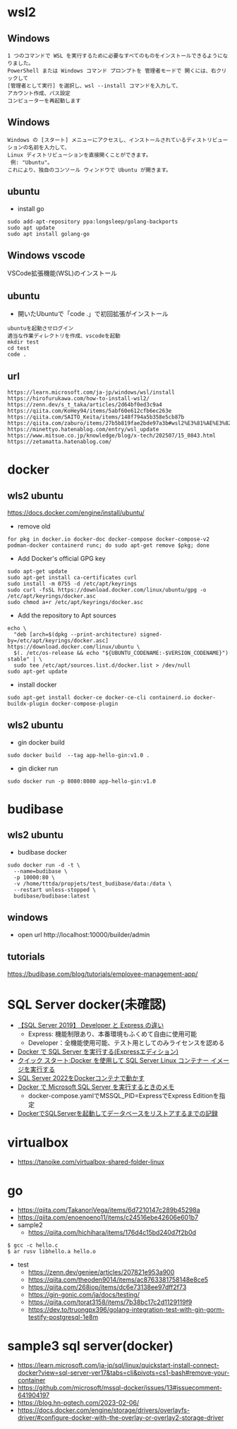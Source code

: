 # wsl2
## Windows
```
1 つのコマンドで WSL を実行するために必要なすべてのものをインストールできるようになりました。 
PowerShell または Windows コマンド プロンプトを 管理者モードで 開くには、右クリックして 
[管理者として実行] を選択し、wsl --install コマンドを入力して、
アカウント作成、パス設定
コンピューターを再起動します
```
## Windows
```
Windows の [スタート] メニューにアクセスし、インストールされているディストリビューションの名前を入力して、
Linux ディストリビューションを直接開くことができます。
 例: "Ubuntu"。 
これにより、独自のコンソール ウィンドウで Ubuntu が開きます。
```

## ubuntu
- install go
``` 
sudo add-apt-repository ppa:longsleep/golang-backports
sudo apt update
sudo apt install golang-go
```

## Windows vscode
VSCode拡張機能(WSL)のインストール

## ubuntu
- 開いたUbuntuで「code .」で初回拡張がインストール
```
ubuntuを起動させログイン
適当な作業ディレクトリを作成、vscodeを起動
mkdir test
cd test
code .
```

## url
```
https://learn.microsoft.com/ja-jp/windows/wsl/install
https://hirofurukawa.com/how-to-install-wsl2/
https://zenn.dev/s_t_taka/articles/2d64bf0ed3c9a4
https://qiita.com/KoHey94/items/5abf60e612cfb6ec263e
https://qiita.com/SAITO_Keita/items/148f794a5b358e5cb87b
https://qiita.com/zaburo/items/27b5b819fae2bde97a3b#wsl2%E3%81%AE%E3%82%A4%E3%83%B3%E3%82%B9%E3%83%88%E3%83%BC%E3%83%AB
https://minettyo.hatenablog.com/entry/wsl_update
https://www.mitsue.co.jp/knowledge/blog/x-tech/202507/15_0843.html
https://zetamatta.hatenablog.com/
```

# docker
## wls2 ubuntu
https://docs.docker.com/engine/install/ubuntu/

- remove old
```
for pkg in docker.io docker-doc docker-compose docker-compose-v2 podman-docker containerd runc; do sudo apt-get remove $pkg; done
```

- Add Docker's official GPG key
```
sudo apt-get update
sudo apt-get install ca-certificates curl
sudo install -m 0755 -d /etc/apt/keyrings
sudo curl -fsSL https://download.docker.com/linux/ubuntu/gpg -o /etc/apt/keyrings/docker.asc
sudo chmod a+r /etc/apt/keyrings/docker.asc
```

- Add the repository to Apt sources
```
echo \
  "deb [arch=$(dpkg --print-architecture) signed-by=/etc/apt/keyrings/docker.asc] https://download.docker.com/linux/ubuntu \
  $(. /etc/os-release && echo "${UBUNTU_CODENAME:-$VERSION_CODENAME}") stable" | \
  sudo tee /etc/apt/sources.list.d/docker.list > /dev/null
sudo apt-get update
```
- install docker
```
sudo apt-get install docker-ce docker-ce-cli containerd.io docker-buildx-plugin docker-compose-plugin
```

## wls2 ubuntu
- gin docker build
```
sudo docker build  --tag app-hello-gin:v1.0 .
```
- gin dicker run
```
sudo docker run -p 8080:8080 app-hello-gin:v1.0 
```

# budibase
## wls2 ubuntu
- budibase docker
```
sudo docker run -d -t \
  --name=budibase \
  -p 10000:80 \
  -v /home/tttda/propjets/test_budibase/data:/data \
  --restart unless-stopped \
  budibase/budibase:latest
```

## windows
- open url
http://localhost:10000/builder/admin

## tutorials
https://budibase.com/blog/tutorials/employee-management-app/


# SQL Server docker(未確認)
- [【SQL Server 2019】 Developer と Express の違い](https://qiita.com/Sanada-code/items/fb19e98f9201bf1d8e1f)
  - Express: 機能制限あり、本番環境もふくめて自由に使用可能
  - Developer：全機能使用可能、テスト用としてのみライセンスを認める
- [Docker で SQL Server を実行する(Expressエディション)](https://www.curict.com/item/99/99ff31e.html)
- [クイック スタート:Docker を使用して SQL Server Linux コンテナー イメージを実行する](https://learn.microsoft.com/ja-jp/sql/linux/quickstart-install-connect-docker?view=sql-server-ver17&tabs=cli&pivots=cs1-bash)
- [SQL Server 2022をDockerコンテナで動かす](https://qiita.com/charon/items/6a7cae83b0d2aea6258e)
- [Docker で Microsoft SQL Server を実行するときのメモ](https://zenn.dev/shimiyu/scraps/e4b93ef1c47a08)
  - docker-compose.yamlでMSSQL_PID=ExpressでExpress Editionを指定
- [DockerでSQLServerを起動してデータベースをリストアするまでの記録](https://twinbird-htn.hatenablog.com/entry/2025/01/11/043000)


# virtualbox
- https://tanoike.com/virtualbox-shared-folder-linux

# go
- https://qiita.com/TakanoriVega/items/6d7210147c289b45298a
- https://qiita.com/enoenoeno11/items/c24516ebe42606e601b7
- sample2
  - https://qiita.com/hichihara/items/176d4c15bd240d7f2b0d
```
$ gcc -c hello.c
$ ar rusv libhello.a hello.o
```
- test
  - https://zenn.dev/geniee/articles/207821e953a900
  - https://qiita.com/theoden9014/items/ac8763381758148e8ce5
  - https://qiita.com/268iop/items/dc6e73138ee97dff2f73
  - https://gin-gonic.com/ja/docs/testing/
  - https://qiita.com/torat3158/items/7b38bc17c2d1129119f9
  - https://dev.to/truongpx396/golang-integration-test-with-gin-gorm-testify-postgresql-1e8m

# sample3 sql server(docker)
- https://learn.microsoft.com/ja-jp/sql/linux/quickstart-install-connect-docker?view=sql-server-ver17&tabs=cli&pivots=cs1-bash#remove-your-container
- https://github.com/microsoft/mssql-docker/issues/13#issuecomment-641904197
- https://blog.hn-pgtech.com/2023-02-06/
- https://docs.docker.com/engine/storage/drivers/overlayfs-driver/#configure-docker-with-the-overlay-or-overlay2-storage-driver
